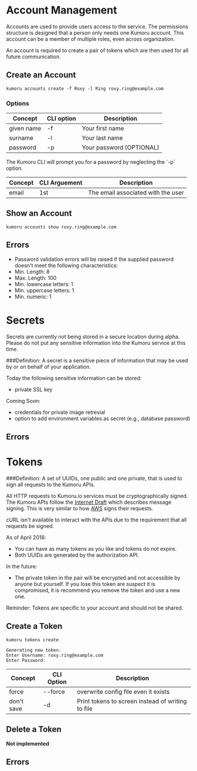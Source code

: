 # Account Management

Accounts are used to provide users access to the service.  The permissions structure is designed that a person only needs one Kumoru account. This account can be a member of multiple roles, even across organization.

An account is required to create a pair of tokens which are then used for all future communication.

## Create an Account

```shell
kumoru accounts create -f Roxy -l Ring roxy.ring@example.com
```

### Options
Concept | CLI option | Description
------- | ---------- | -----------
given name | -f | Your first name
surname | -l | Your last name
password | -p | Your password (OPTIONAL)

<aside class="info">The Kumoru CLI will prompt you for a password by neglecting the `-p` option.</aside>

Concept | CLI Arguement | Description
------- | ------------- | -----------
email | 1st | The email associated with the user

## Show an Account

```shell
kumoru accounts show roxy.ring@example.com
```

## Errors

* Password validation errors will be raised if the supplied password doesn't meet the following characteristics:
 * Min. Length: 8
 * Max. Length: 100
 * Min. lowercase letters: 1
 * Min. uppercase letters: 1
 * Min. numeric: 1

# Secrets

<aside class="warning">Secrets are currently not being stored in a secure location during alpha.  Please do not put any sensitive information into the Kumoru service at this time.</aside>

###Definition:
A secret is a sensitive piece of information that may be used by or on behalf of your application.

Today the following sensitive information can be stored:

- private SSL key

Coming Soon:

- credentials for private image retrevial
- option to add environment variables as secret (e.g., database password)


## Errors

# Tokens

###Definition:
A set of UUIDs, one public and one private, that is used to sign all requests to the Kumoru APIs.

All HTTP requests to Kumoru.io services must be cryptographically signed. The Kumoru APIs follow the [Internet Draft](http://tools.ietf.org/html/draft-cavage-http-signatures-05) which describes message signing. This is very similar to how [AWS](http://docs.aws.amazon.com/general/latest/gr/sigv4_signing.html) signs their requests.

<aside class="warning">cURL isn't available to interact with the APIs due to the requirement that all requests be signed.</aside>

As of April 2016:
- You can have as many tokens as you like and tokens do not expire.
- Both UUIDs are generated by the authorization API.

In the future:

- The private token in the pair will be encrypted and not accessible by anyone but yourself. If you lose this token are suspect it is compromised, it is recommend you remove the token and use a new one.

<aside class="info">Reminder: Tokens are specific to your account and should not be shared.</aside>

## Create a Token

```shell
kumoru tokens create

Generating new token.
Enter Username: roxy.ring@example.com
Enter Password:
```

Concept | CLI Option | Description
------- | ---------- | -----------
force | --force | overwrite config file even it exists
don't save | -d | Print tokens to screen instead of writing to file

## Delete a Token

**Not implemented**

## Errors
